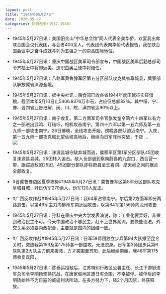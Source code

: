 ```yaml
---
layout: post
title: "1945年05月27日"
date: 2020-05-27
categories: 抗日战争(1937-1945)
---
```


<meta name="referrer" content="no-referrer" />

- 1945年5月27日讯：美国旧金山“中华总会馆”同人代表全美华侨，欢宴我出席联合国会议代表团，与会者400余人。代表团代表向华侨代表报告，我在联合国会议中之奋斗成就与列为五强之一的崇高国际地位。 

- 1945年5月27日讯：重庆中国战区美军司令部宣布，中国战区美军后勤总部司令齐福士中将即返美，遗职由奥兰德中将继任。 

- 1945年5月27日讯：八路军冀鲁豫军区第五分区部队攻克冀省阜城县，冀察部队解放冀省涞源全境。 

- 1945年5月27日讯：据中央社讯：粮食部已收各省1944年度田赋征实征借粮，截至本年5月10日止5406.8376万市石，占应征总额82％。其中绥、宁、豫、晋四省业告扫解，闽、川、皖、滇四省达90％以上。 

- 1945年5月27日讯：南宁收复。第二方面军司令官张发奎令第六十四军以有力之一部进出武鸣、玎珰圩，相机攻击南宁。第四十六军以第一五六师及第一五九师一部攻击南宁。26日拂晓，全线攻击开始，傍晚各部队迫近南宁。入夜，第一五九师一部攻克城北望仙坡高地后，继续向日军阵地突破，于夜 ... <br/><img src="https://wx2.sinaimg.cn/large/aca367d8ly1gf767ccmqmj20c80ayaa6.jpg" />

- 1945年5月27日讯：涞源县城守敌弃城而逃，冀察军区第1军分区部队45团收复涞源县县城，25团转入追击。敌人全部退到察南蔚县的九宫口、西合营一带，跟踪追敌的25团、45团部分部队即将蔚县至王喜洞、摩天岭之间的据点全部收复。 

- #晋冀鲁豫边区夏季攻势#1945年5月27日讯：冀鲁豫军区第5军分区部队攻克阜城县城，歼日伪军270余人，伪军120人反正。 

- #广西反攻作战#1945年5月27日讯：我64军占领南宁。尔后第2方面军即分两路追击，以第46军主力向柳州东南迂回攻击，以第64军第156师向龙州攻击 

- 1945年5月27日讯：孙科在重庆中央大学发表演说，称：工业化要弄好，非做到政治民主不可。今天中国政治不够民主，赶不上世界潮流，要快些设法。外交关系必须要内政配合，主要就是国内的团结一致。 

- #广西反攻作战#1945年5月27日讯：日军58师团独立步兵第94大队撤至昆仑关时，突遭我第159及第175师各一部围攻，无法脱身。日军第3师团步兵第6联队第2大队主力前来援救，方才突围至宾阳，此后继续南撤，我46军第175师收复宾阳， 

- 1945年5月27日讯：陈泰运投敌后，江苏特别行政区公署主任、长江下游挺进军总司令李明扬坚持抗战，在唐家甸地区遭日军合围，不幸被俘。被俘后的李明扬始终不为日寇的威逼利诱所动，在多方努力下，经2个月囚禁，终获释放。 

